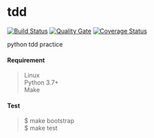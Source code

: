 # tdd

[![Build Status](https://travis-ci.org/zrma/tdd.svg?branch=master)](https://travis-ci.org/zrma/tdd)
[![Quality Gate](https://sonar.team504.com/api/badges/gate?key=tdd)](https://sonar.team504.com/dashboard?id=tdd)
[![Coverage Status](https://coveralls.io/repos/github/zrma/tdd/badge.svg?branch=master)](https://coveralls.io/github/zrma/tdd?branch=master)

python tdd practice

#### Requirement
> Linux  
> Python 3.7+  
> Make  

#### Test
> $ make bootstrap  
> $ make test
